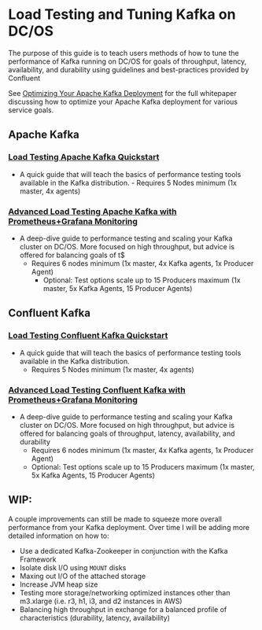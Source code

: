 # Load Testing and Tuning Kafka on DC/OS

The purpose of this guide is to teach users methods of how to tune the performance of Kafka running on DC/OS for goals of throughput, latency, availability, and durability using guidelines and best-practices provided by Confluent

See [Optimizing Your Apache Kafka Deployment](https://www.confluent.io/white-paper/optimizing-your-apache-kafka-deployment/) for the full whitepaper discussing how to optimize your Apache Kafka deployment for various service goals.

## Apache Kafka

### [Load Testing Apache Kafka Quickstart](https://github.com/ably77/DCOS-Kafka-Performance/blob/master/Quickstart-kafka.md)
- A quick guide that will teach the basics of performance testing tools available in the Kafka distribution.
        - Requires 5 Nodes minimum (1x master, 4x agents)

### [Advanced Load Testing Apache Kafka with Prometheus+Grafana Monitoring](https://github.com/ably77/DCOS-Kafka-Performance/blob/master/AdvancedTuning-kafka.md)
- A deep-dive guide to performance testing and scaling your Kafka cluster on DC/OS. More focused on high throughput, but advice is offered for balancing goals of t$
  - Requires 6 nodes minimum (1x master, 4x Kafka agents, 1x Producer Agent)
	- Optional: Test options scale up to 15 Producers maximum (1x master, 5x Kafka Agents, 15 Producer Agents)

## Confluent Kafka

### [Load Testing Confluent Kafka Quickstart](https://github.com/ably77/DCOS-Kafka-Performance/blob/master/Quickstart-cpkafka.md)
- A quick guide that will teach the basics of performance testing tools available in the Kafka distribution.
	- Requires 5 Nodes minimum (1x master, 4x agents)

### [Advanced Load Testing Confluent Kafka with Prometheus+Grafana Monitoring](https://github.com/ably77/DCOS-Kafka-Performance/blob/master/AdvancedTuning-cpkafka.md)
- A deep-dive guide to performance testing and scaling your Kafka cluster on DC/OS. More focused on high throughput, but advice is offered for balancing goals of throughput, latency, availability, and durability
	- Requires 6 nodes minimum (1x master, 4x Kafka agents, 1x Producer Agent)
	- Optional: Test options scale up to 15 Producers maximum (1x master, 5x Kafka Agents, 15 Producer Agents)

## WIP:

A couple improvements can still be made to squeeze more overall performance from your Kafka deployment. Over time I will be adding more detailed information on how to:
- Use a dedicated Kafka-Zookeeper in conjunction with the Kafka Framework
- Isolate disk I/O using `MOUNT` disks
- Maxing out I/O of the attached storage
- Increase JVM heap size
- Testing more storage/networking optimized instances other than m3.xlarge (i.e. r3, h1, i3, and d2 instances in AWS)
- Balancing high throughput in exchange for a balanced profile of characteristics (durability, latency, availability)
